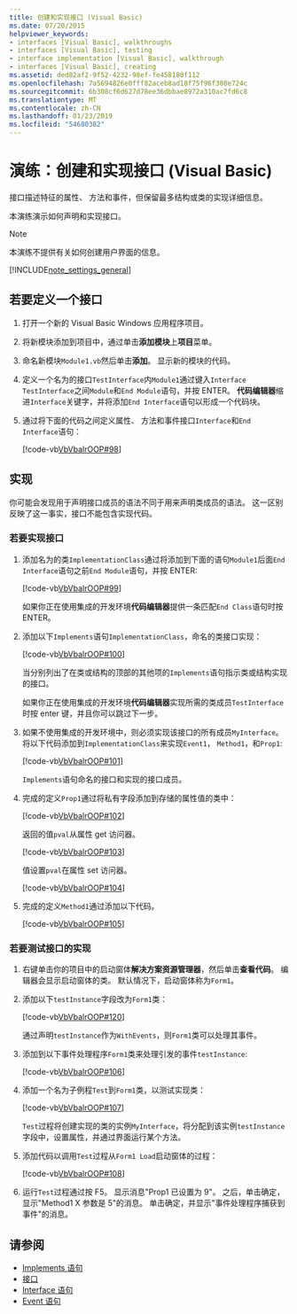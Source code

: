 ```yaml
---
title: 创建和实现接口 (Visual Basic)
ms.date: 07/20/2015
helpviewer_keywords:
- interfaces [Visual Basic], walkthroughs
- interfaces [Visual Basic], testing
- interface implementation [Visual Basic], walkthrough
- interfaces [Visual Basic], creating
ms.assetid: ded82af2-9f52-4232-98ef-fe458180f112
ms.openlocfilehash: 7a5694826e0fff82aceb8ad18f75f96f308e724c
ms.sourcegitcommit: 6b308cf6d627d78ee36dbbae8972a310ac7fd6c8
ms.translationtype: MT
ms.contentlocale: zh-CN
ms.lasthandoff: 01/23/2019
ms.locfileid: "54680382"
---
```

# <a name="walkthrough-creating-and-implementing-interfaces-visual-basic"></a>演练：创建和实现接口 (Visual Basic)

接口描述特征的属性、 方法和事件，但保留最多结构或类的实现详细信息。  
  
 本演练演示如何声明和实现接口。  
  
> [!NOTE]
>  本演练不提供有关如何创建用户界面的信息。  
  
[!INCLUDE[note_settings_general](~/includes/note-settings-general-md.md)]  
  
## <a name="to-define-an-interface"></a>若要定义一个接口
  
1.  打开一个新的 Visual Basic Windows 应用程序项目。  
  
2.  将新模块添加到项目中，通过单击**添加模块**上**项目**菜单。  
  
3.  命名新模块`Module1.vb`然后单击**添加**。 显示新的模块的代码。  
  
4.  定义一个名为的接口`TestInterface`内`Module1`通过键入`Interface TestInterface`之间`Module`和`End Module`语句，并按 ENTER。 **代码编辑器**缩进`Interface`关键字，并将添加`End Interface`语句以形成一个代码块。  
  
5.  通过将下面的代码之间定义属性、 方法和事件接口`Interface`和`End Interface`语句：  
  
     [!code-vb[VbVbalrOOP#98](~/samples/snippets/visualbasic/VS_Snippets_VBCSharp/VbVbalrOOP/VB/OOP.vb#98)]
  
## <a name="implementation"></a>实现

 你可能会发现用于声明接口成员的语法不同于用来声明类成员的语法。 这一区别反映了这一事实，接口不能包含实现代码。  
  
### <a name="to-implement-the-interface"></a>若要实现接口
  
1.  添加名为的类`ImplementationClass`通过将添加到下面的语句`Module1`后面`End Interface`语句之前`End Module`语句，并按 ENTER:  
  
     [!code-vb[VbVbalrOOP#99](~/samples/snippets/visualbasic/VS_Snippets_VBCSharp/VbVbalrOOP/VB/OOP.vb#99)]
  
     如果你正在使用集成的开发环境**代码编辑器**提供一条匹配`End Class`语句时按 ENTER。  
  
2.  添加以下`Implements`语句`ImplementationClass`，命名的类接口实现：  
  
     [!code-vb[VbVbalrOOP#100](~/samples/snippets/visualbasic/VS_Snippets_VBCSharp/VbVbalrOOP/VB/OOP.vb#100)]
  
     当分别列出了在类或结构的顶部的其他项的`Implements`语句指示类或结构实现的接口。  
  
     如果你正在使用集成的开发环境**代码编辑器**实现所需的类成员`TestInterface`时按 enter 键，并且你可以跳过下一步。  
  
3.  如果不使用集成的开发环境中，则必须实现该接口的所有成员`MyInterface`。 将以下代码添加到`ImplementationClass`来实现`Event1`， `Method1`，和`Prop1`:  
  
     [!code-vb[VbVbalrOOP#101](~/samples/snippets/visualbasic/VS_Snippets_VBCSharp/VbVbalrOOP/VB/OOP.vb#101)]
  
     `Implements`语句命名的接口和实现的接口成员。  
  
4.  完成的定义`Prop1`通过将私有字段添加到存储的属性值的类中：  
  
     [!code-vb[VbVbalrOOP#102](~/samples/snippets/visualbasic/VS_Snippets_VBCSharp/VbVbalrOOP/VB/OOP.vb#102)]
  
     返回的值`pval`从属性 get 访问器。  
  
     [!code-vb[VbVbalrOOP#103](~/samples/snippets/visualbasic/VS_Snippets_VBCSharp/VbVbalrOOP/VB/OOP.vb#103)]
  
     值设置`pval`在属性 set 访问器。  
  
     [!code-vb[VbVbalrOOP#104](~/samples/snippets/visualbasic/VS_Snippets_VBCSharp/VbVbalrOOP/VB/OOP.vb#104)]
  
5.  完成的定义`Method1`通过添加以下代码。  
  
     [!code-vb[VbVbalrOOP#105](~/samples/snippets/visualbasic/VS_Snippets_VBCSharp/VbVbalrOOP/VB/OOP.vb#105)]
  
### <a name="to-test-the-implementation-of-the-interface"></a>若要测试接口的实现
  
1.  右键单击你的项目中的启动窗体**解决方案资源管理器**，然后单击**查看代码**。 编辑器会显示启动窗体的类。 默认情况下，启动窗体称为`Form1`。  
  
2.  添加以下`testInstance`字段改为`Form1`类：  
  
     [!code-vb[VbVbalrOOP#120](~/samples/snippets/visualbasic/VS_Snippets_VBCSharp/VbVbalrOOP/VB/OOP.vb#120)]
  
     通过声明`testInstance`作为`WithEvents`，则`Form1`类可以处理其事件。  
  
3.  添加到以下事件处理程序`Form1`类来处理引发的事件`testInstance`:  
  
     [!code-vb[VbVbalrOOP#106](~/samples/snippets/visualbasic/VS_Snippets_VBCSharp/VbVbalrOOP/VB/OOP.vb#106)]
  
4.  添加一个名为子例程`Test`到`Form1`类，以测试实现类：  
  
     [!code-vb[VbVbalrOOP#107](~/samples/snippets/visualbasic/VS_Snippets_VBCSharp/VbVbalrOOP/VB/OOP.vb#107)]
  
     `Test`过程将创建实现的类的实例`MyInterface`，将分配到该实例`testInstance`字段中，设置属性，并通过界面运行某个方法。  
  
5.  添加代码以调用`Test`过程从`Form1 Load`启动窗体的过程：  
  
     [!code-vb[VbVbalrOOP#108](~/samples/snippets/visualbasic/VS_Snippets_VBCSharp/VbVbalrOOP/VB/OOP.vb#108)]
  
6.  运行`Test`过程通过按 F5。 显示消息"Prop1 已设置为 9"。 之后，单击确定，显示"Method1 X 参数是 5"的消息。 单击确定，并显示"事件处理程序捕获到事件"的消息。  
  
## <a name="see-also"></a>请参阅

- [Implements 语句](../../../../visual-basic/language-reference/statements/implements-statement.md)
- [接口](../../../../visual-basic/programming-guide/language-features/interfaces/index.md)
- [Interface 语句](../../../../visual-basic/language-reference/statements/interface-statement.md)
- [Event 语句](../../../../visual-basic/language-reference/statements/event-statement.md)

